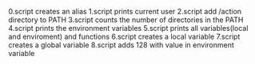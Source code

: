 0.script creates an alias
1.script prints current user
2.script add /action directory to PATH 
3.script counts the number of directories in the PATH
4.script prints the environment variables
5.script prints all variables(local and enviroment) and functions
6.script creates a local variable
7.script creates a global variable
8.script adds 128 with value in environment variable
